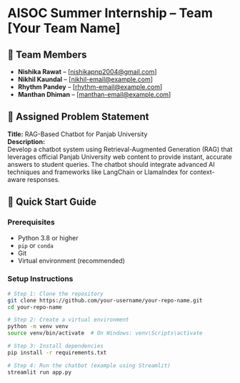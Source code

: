 # AISOC Summer Internship – Team [Your Team Name]

## 👥 Team Members

- **Nishika Rawat** – [nishikapnp2004@gmail.com]  
- **Nikhil Kaundal** – [nikhil-email@example.com]  
- **Rhythm Pandey** – [rhythm-email@example.com]  
- **Manthan Dhiman** – [manthan-email@example.com]

## 📌 Assigned Problem Statement

**Title:** RAG-Based Chatbot for Panjab University  
**Description:**  
Develop a chatbot system using Retrieval-Augmented Generation (RAG) that leverages official Panjab University web content to provide instant, accurate answers to student queries. The chatbot should integrate advanced AI techniques and frameworks like LangChain or LlamaIndex for context-aware responses.

## 🚀 Quick Start Guide

### Prerequisites

- Python 3.8 or higher
- `pip` or `conda`
- Git
- Virtual environment (recommended)

### Setup Instructions

```bash
# Step 1: Clone the repository
git clone https://github.com/your-username/your-repo-name.git
cd your-repo-name

# Step 2: Create a virtual environment
python -m venv venv
source venv/bin/activate  # On Windows: venv\Scripts\activate

# Step 3: Install dependencies
pip install -r requirements.txt

# Step 4: Run the chatbot (example using Streamlit)
streamlit run app.py

